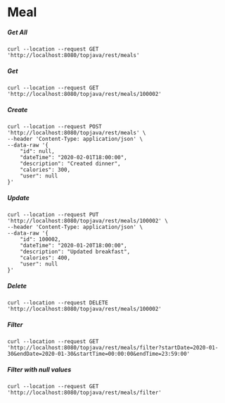 Meal
===============================
##### Get All
````
curl --location --request GET 'http://localhost:8080/topjava/rest/meals'
````

##### Get
````
curl --location --request GET 'http://localhost:8080/topjava/rest/meals/100002'
````

##### Create
````
curl --location --request POST 'http://localhost:8080/topjava/rest/meals' \
--header 'Content-Type: application/json' \
--data-raw '{
    "id": null,
    "dateTime": "2020-02-01T18:00:00",
    "description": "Created dinner",
    "calories": 300,
    "user": null
}'
````

##### Update
````
curl --location --request PUT 'http://localhost:8080/topjava/rest/meals/100002' \
--header 'Content-Type: application/json' \
--data-raw '{
    "id": 100002,
    "dateTime": "2020-01-20T18:00:00",
    "description": "Updated breakfast",
    "calories": 400,
    "user": null
}'
````

##### Delete
````
curl --location --request DELETE 'http://localhost:8080/topjava/rest/meals/100002'
````

##### Filter
````
curl --location --request GET 'http://localhost:8080/topjava/rest/meals/filter?startDate=2020-01-30&endDate=2020-01-30&startTime=00:00:00&endTime=23:59:00'
````

##### Filter with null values
````
curl --location --request GET 'http://localhost:8080/topjava/rest/meals/filter'
````

